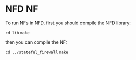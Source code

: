 NFD NF
==

To run NFs in NFD, first you should compile the NFD library: 

```cd lib``` 
```make```

then you can compile the NF: 

```cd ../stateful_firewall```
```make```
